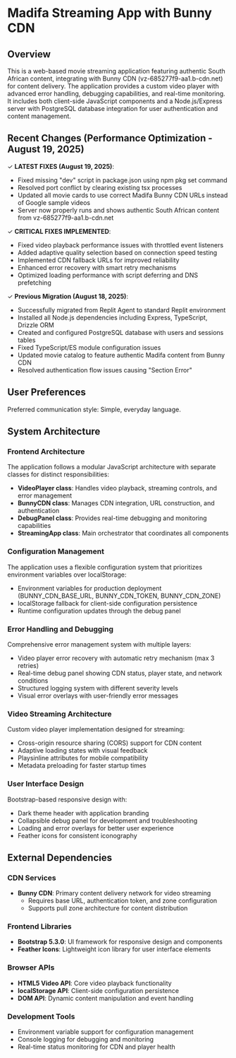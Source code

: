 # Madifa Streaming App with Bunny CDN

## Overview

This is a web-based movie streaming application featuring authentic South African content, integrating with Bunny CDN (vz-685277f9-aa1.b-cdn.net) for content delivery. The application provides a custom video player with advanced error handling, debugging capabilities, and real-time monitoring. It includes both client-side JavaScript components and a Node.js/Express server with PostgreSQL database integration for user authentication and content management.

## Recent Changes (Performance Optimization - August 19, 2025)

✓ **LATEST FIXES (August 19, 2025)**:
   - Fixed missing "dev" script in package.json using npm pkg set command
   - Resolved port conflict by clearing existing tsx processes
   - Updated all movie cards to use correct Madifa Bunny CDN URLs instead of Google sample videos
   - Server now properly runs and shows authentic South African content from vz-685277f9-aa1.b-cdn.net

✓ **CRITICAL FIXES IMPLEMENTED**:
   - Fixed video playback performance issues with throttled event listeners
   - Added adaptive quality selection based on connection speed testing
   - Implemented CDN fallback URLs for improved reliability
   - Enhanced error recovery with smart retry mechanisms
   - Optimized loading performance with script deferring and DNS prefetching

✓ **Previous Migration (August 18, 2025)**:
   - Successfully migrated from Replit Agent to standard Replit environment
   - Installed all Node.js dependencies including Express, TypeScript, Drizzle ORM
   - Created and configured PostgreSQL database with users and sessions tables
   - Fixed TypeScript/ES module configuration issues
   - Updated movie catalog to feature authentic Madifa content from Bunny CDN
   - Resolved authentication flow issues causing "Section Error"

## User Preferences

Preferred communication style: Simple, everyday language.

## System Architecture

### Frontend Architecture
The application follows a modular JavaScript architecture with separate classes for distinct responsibilities:
- **VideoPlayer class**: Handles video playback, streaming controls, and error management
- **BunnyCDN class**: Manages CDN integration, URL construction, and authentication
- **DebugPanel class**: Provides real-time debugging and monitoring capabilities
- **StreamingApp class**: Main orchestrator that coordinates all components

### Configuration Management
The application uses a flexible configuration system that prioritizes environment variables over localStorage:
- Environment variables for production deployment (BUNNY_CDN_BASE_URL, BUNNY_CDN_TOKEN, BUNNY_CDN_ZONE)
- localStorage fallback for client-side configuration persistence
- Runtime configuration updates through the debug panel

### Error Handling and Debugging
Comprehensive error management system with multiple layers:
- Video player error recovery with automatic retry mechanism (max 3 retries)
- Real-time debug panel showing CDN status, player state, and network conditions
- Structured logging system with different severity levels
- Visual error overlays with user-friendly error messages

### Video Streaming Architecture
Custom video player implementation designed for streaming:
- Cross-origin resource sharing (CORS) support for CDN content
- Adaptive loading states with visual feedback
- Playsinline attributes for mobile compatibility
- Metadata preloading for faster startup times

### User Interface Design
Bootstrap-based responsive design with:
- Dark theme header with application branding
- Collapsible debug panel for development and troubleshooting
- Loading and error overlays for better user experience
- Feather icons for consistent iconography

## External Dependencies

### CDN Services
- **Bunny CDN**: Primary content delivery network for video streaming
  - Requires base URL, authentication token, and zone configuration
  - Supports pull zone architecture for content distribution

### Frontend Libraries
- **Bootstrap 5.3.0**: UI framework for responsive design and components
- **Feather Icons**: Lightweight icon library for user interface elements

### Browser APIs
- **HTML5 Video API**: Core video playback functionality
- **localStorage API**: Client-side configuration persistence
- **DOM API**: Dynamic content manipulation and event handling

### Development Tools
- Environment variable support for configuration management
- Console logging for debugging and monitoring
- Real-time status monitoring for CDN and player health